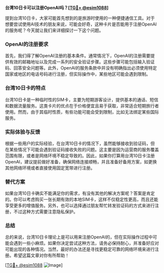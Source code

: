 **台湾10日卡可以注册OpenAI吗？[[TG💪+ @esim1088](https://t.me/s/esim1088)]**

提到台湾10日卡，大家可能首先想到的是旅游时使用的一种便捷通信工具。对于想要尝试使用AI技术的朋友来说，可能会好奇，这种卡片是否能用于注册OpenAI的服务呢？今天就让我们来详细探讨一下这个问题。

### OpenAI的注册要求

首先，我们得了解OpenAI注册的基本条件。通常情况下，OpenAI的注册需要提供有效的邮箱地址以及完成一系列的安全验证步骤。这些步骤可能包括输入验证码、回答安全问题等。此外，OpenAI的服务条款中并没有明确指出必须使用特定国家或地区的电话号码进行注册，但实际操作中，某些地区可能会遇到限制。

### 台湾10日卡的特点

台湾10日卡是一种临时性的SIM卡，主要为短期游客设计，提供基本的通话、短信和数据流量服务。这类卡片的优点在于价格便宜且易于获取，非常适合短期旅行者使用。然而，由于其临时性质，有些功能可能会受到限制，比如无法绑定某些国际服务。

### 实际体验与反馈

根据一些用户的实际经验，在台湾10日卡的情况下，虽然能够接收到验证码，但在某些情况下可能会遇到验证码接收失败的问题。这主要是因为运营商的服务覆盖范围有限，或者是网络环境不稳定导致的。因此，如果你打算用台湾10日卡注册OpenAI，建议提前做好准备，确保网络连接顺畅，并且准备好备用方案，如更换其他网络环境或者直接使用固定宽带进行注册。

### 替代方案

如果台湾10日卡确实不能满足你的需求，有没有其他的解决方案呢？答案是肯定的。你可以考虑购买一张长期有效的本地SIM卡，这样不仅稳定性更高，而且还能享受更多的增值服务。另外，也可以选择通过朋友帮忙转发验证码的方式来进行注册，不过这种方式需要注意隐私保护。

### 总结

总的来说，台湾10日卡理论上是可以用来注册OpenAI的，但在实际操作过程中可能会遇到一些小麻烦。如果你决定尝试这种方法，请务必保持耐心，并准备好应对可能出现的各种情况。当然，最好的办法还是寻找更稳定可靠的网络环境来进行注册。希望这篇文章对你有所帮助！

[[TG💪+ @esim1088](https://t.me/s/esim1088) ![Image](https://i.postimg.cc/4NQfJmqS/Snipaste-2025-05-13-00-14-12.png)]